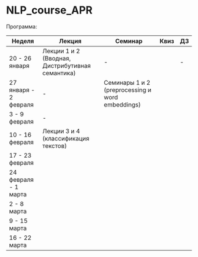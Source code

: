 # NLP_course_APR


Программа:


| Неделя  | Лекция | Семинар | Квиз | ДЗ |
| ------------- | ------------- | ------------- | ------------- | ------------- | 
|  20 - 26 января |  Лекции 1 и 2 (Вводная, Дистрибутивная семантика) | - |  | -
|  27 января - 2 февраля |  - | Семинары 1 и 2 (preprocessing и word embeddings) |  | 
|  3 - 9 февраля |  - |  |  | 
|  10 - 16 февраля  | Лекции 3 и 4 (классификация текстов)  |  |  | 
|  17 - 23 февраля |   |  |  | 
|  24 февраля - 1 марта |   |  |  | 
|  2 - 8 марта |   |  |  | 
|  9 - 15 марта |   |  |  | 
|  16 - 22 марта |   |  |  | 



